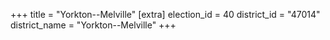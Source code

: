 +++
title = "Yorkton--Melville"
[extra]
election_id = 40
district_id = "47014"
district_name = "Yorkton--Melville"
+++
